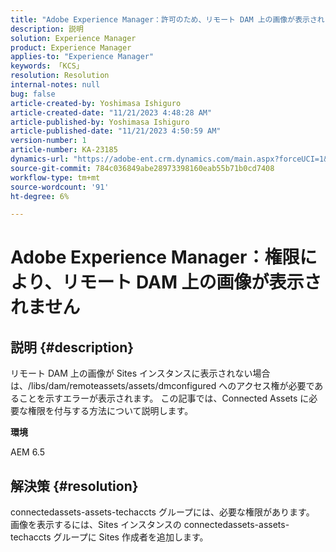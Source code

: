 ```yaml
---
title: "Adobe Experience Manager：許可のため、リモート DAM 上の画像が表示されません"
description: 説明
solution: Experience Manager
product: Experience Manager
applies-to: "Experience Manager"
keywords: 「KCS」
resolution: Resolution
internal-notes: null
bug: false
article-created-by: Yoshimasa Ishiguro
article-created-date: "11/21/2023 4:48:28 AM"
article-published-by: Yoshimasa Ishiguro
article-published-date: "11/21/2023 4:50:59 AM"
version-number: 1
article-number: KA-23185
dynamics-url: "https://adobe-ent.crm.dynamics.com/main.aspx?forceUCI=1&pagetype=entityrecord&etn=knowledgearticle&id=a20ed72f-2988-ee11-8179-6045bd006079"
source-git-commit: 784c036849abe28973398160eab55b71b0cd7408
workflow-type: tm+mt
source-wordcount: '91'
ht-degree: 6%

---
```


# Adobe Experience Manager：権限により、リモート DAM 上の画像が表示されません

## 説明 {#description}


リモート DAM 上の画像が Sites インスタンスに表示されない場合は、/libs/dam/remoteassets/assets/dmconfigured へのアクセス権が必要であることを示すエラーが表示されます。
この記事では、Connected Assets に必要な権限を付与する方法について説明します。

<b>環境</b>

AEM 6.5


## 解決策 {#resolution}


connectedassets-assets-techaccts グループには、必要な権限があります。 画像を表示するには、Sites インスタンスの connectedassets-assets-techaccts グループに Sites 作成者を追加します。
